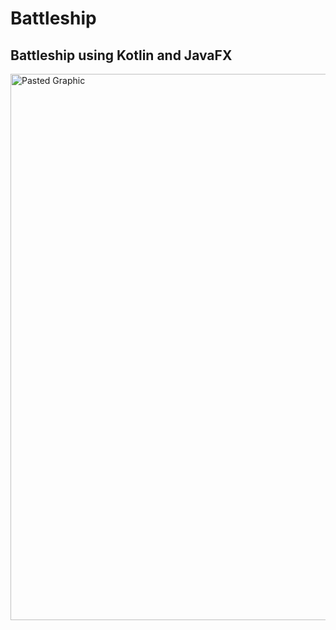# Battleship

## Battleship using Kotlin and JavaFX
<img width="874" alt="Pasted Graphic" src="https://github.com/DJHoon24/Battleship/assets/55905294/4a1227a6-22b3-4f1a-9231-59a4674659bc">
